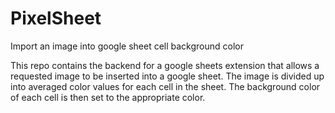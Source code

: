# PixelSheet
Import an image into google sheet cell background color

This repo contains the backend for a google sheets extension that allows a requested image to be inserted into a google sheet. The image is divided up into averaged color values for each cell in the sheet. The background color of each cell is then set to the appropriate color.
